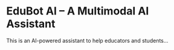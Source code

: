 # EduBot AI – A Multimodal AI Assistant

This is an AI-powered assistant to help educators and students...
